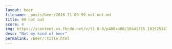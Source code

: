 ```yaml
---
layout: beer
filename: _posts/beer/2016-11-09-99-not-out.md
title: 99 not out
score: 4
img: https://scontent.xx.fbcdn.net/v/t1.0-0/p480x480/10441315_10152534300648745_3725590372701097829_n.jpg?oh=725779cbd1e214b98de6cbdb0b8f63e6&oe=590A3687
desc: "Not my kind of beer"
permalink: /beer/:title.html
---
```

